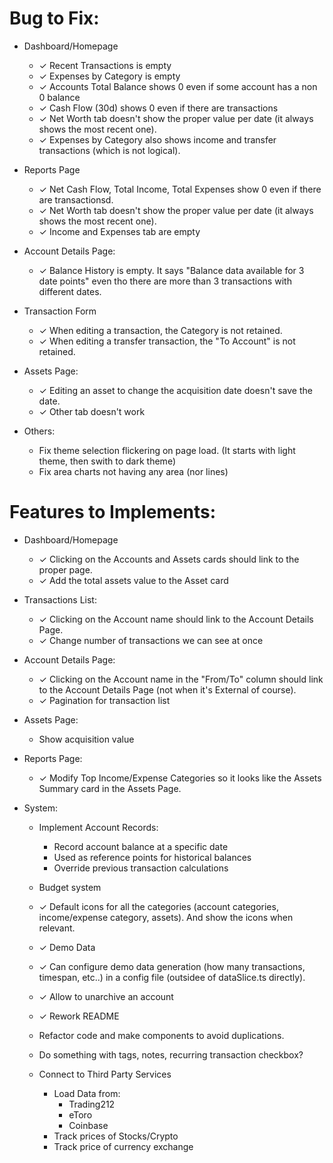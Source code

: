 # Bug to Fix:

* Dashboard/Homepage
  * ✓ Recent Transactions is empty
  * ✓ Expenses by Category is empty
  * ✓ Accounts Total Balance shows 0 even if some account has a non 0 balance
  * ✓ Cash Flow (30d) shows 0 even if there are transactions
  * ✓ Net Worth tab doesn't show the proper value per date (it always shows the most recent one).
  * ✓ Expenses by Category also shows income and transfer transactions (which is not logical).

* Reports Page
  * ✓ Net Cash Flow, Total Income, Total Expenses show 0 even if there are transactionsd.
  * ✓ Net Worth tab doesn't show the proper value per date (it always shows the most recent one).
  * ✓ Income and Expenses tab are empty

* Account Details Page:
  * ✓ Balance History is empty. It says "Balance data available for 3 date points" even tho there are more than 3 transactions with different dates.

* Transaction Form
  * ✓ When editing a transaction, the Category is not retained.
  * ✓ When editing a transfer transaction, the "To Account" is not retained.

* Assets Page:
  * ✓ Editing an asset to change the acquisition date doesn't save the date.
  * ✓ Other tab doesn't work

* Others:
  * Fix theme selection flickering on page load. (It starts with light theme, then swith to dark theme)
  * Fix area charts not having any area (nor lines)


# Features to Implements:
* Dashboard/Homepage
  * ✓ Clicking on the Accounts and Assets cards should link to the proper page.
  * ✓ Add the total assets value to the Asset card

* Transactions List:
  * ✓ Clicking on the Account name should link to the Account Details Page.
  * ✓ Change number of transactions we can see at once

* Account Details Page:
  * ✓ Clicking on the Account name in the "From/To" column should link to the Account Details Page (not when it's External of course).
  * ✓ Pagination for transaction list

* Assets Page:
  * Show acquisition value

* Reports Page:
  * ✓ Modify Top Income/Expense Categories so it looks like the Assets Summary card in the Assets Page.

* System:
  * Implement Account Records:
      - Record account balance at a specific date
      - Used as reference points for historical balances
      - Override previous transaction calculations
  
  * Budget system
  
  * ✓ Default icons for all the categories (account categories, income/expense category, assets). And show the icons when relevant.

  * ✓ Demo Data
  * ✓ Can configure demo data generation (how many transactions, timespan, etc..) in a config file (outsidee of dataSlice.ts directly).
  * ✓ Allow to unarchive an account
  * ✓ Rework README
  * Refactor code and make components to avoid duplications.
  * Do something with tags, notes, recurring transaction checkbox?

  * Connect to Third Party Services
    * Load Data from:
      * Trading212
      * eToro
      * Coinbase
    * Track prices of Stocks/Crypto
    * Track price of currency exchange